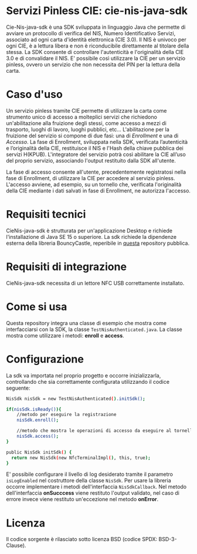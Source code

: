 # Servizi Pinless CIE: cie-nis-java-sdk
Cie-Nis-java-sdk è una SDK sviluppata in linguaggio Java che permette di avviare un protocollo di verifica del NIS, Numero Identificativo Servizi, associato ad ogni carta d'identità elettronica (CIE 3.0). Il NIS è univoco per ogni CIE, è a lettura libera e non è riconducibile direttamente al titolare della stessa. La SDK consente di controllare l'autenticità e l'originalità della CIE 3.0 e di convalidare il NIS. E' possibile così utilizzare la CIE per un servizio pinless, ovvero un servizio che non necessita del PIN per la lettura della carta.

# Caso d'uso
Un servizio pinless tramite CIE permette di utilizzare la carta come strumento unico di accesso a molteplici servizi che richiedono un'abilitazione alla fruizione degli stessi, come accesso a mezzi di trasporto, luoghi di lavoro, luoghi pubblici, etc...
L'abilitazione per la fruizione del servizio si compone di due fasi: una di *Enrollment* e una di *Accesso*.
La fase di Enrollment, sviluppata nella SDK, verificata l’autenticità e l’originalità della CIE, restituisce il NIS e l'Hash della chiave pubblica dei servizi H(KPUB). L'integratore del servizio potrà così abilitare la CIE all’uso del proprio servizio, associando l'output restituito dalla SDK all'utente.

La fase di accesso consente all'utente, precedentemente registratosi nella fase di Enrollment, di utilizzare la CIE per accedere al servizio pinless. L'accesso avviene, ad esempio, su un tornello che, verificata l'originalità della CIE mediante i dati salvati in fase di Enrollment, ne autorizza l'accesso.

# Requisiti tecnici
CieNis-java-sdk è strutturata per un'applicazione Desktop e richiede l'installazione di Java SE 15 o superiore. La sdk richiede la dipendenze esterna della libreria BouncyCastle, reperibile in [questa](https://mvnrepository.com/artifact/org.bouncycastle/bcprov-jdk15on/1.64) repository pubblica.

# Requisiti di integrazione
CieNis-java-sdk necessita di un lettore NFC USB correttamente installato.

# Come si usa
Questa repository integra una classe di esempio che mostra come interfacciarsi con la SDK, la classe `TestNisAuthenticated.java`. La classe mostra come utilizzare i metodi: **enroll** e **access**.

# Configurazione
La sdk va importata nel proprio progetto e occorre inizializzarla, controllando che sia correttamente configurata utilizzando il codice seguente:
```sh
NisSdk nisSdk = new TestNisAuthenticated().initSdk();

if(nisSdk.isReady()){
    //metodo per eseguire la registrazione
    nisSdk.enroll();

    //metodo che mostra le operazioni di accesso da eseguire al tornello
    nisSdk.access();
}

public NisSdk initSdk() {
  return new NisSdk(new NfcTerminalImpl(), this, true);
}
```
E' possibile configurare il livello di log desiderato tramite il parametro `isLogEnabled` nel costruttore della classe `NisSdk`.
Per usare la libreria occorre implementare i metodi dell'interfaccia `NisSdkCallback`. Nel metodo dell'interfaccia **onSucccess** viene restituto l'output validato, nel caso di errore invece viene restituto un'eccezione nel metodo **onError**.

# Licenza
Il codice sorgente è rilasciato sotto licenza BSD (codice SPDX: BSD-3-Clause).

